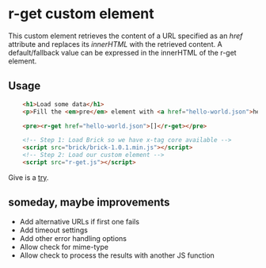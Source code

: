 

# r-get custom element

This custom element retrieves the content of a URL specified as an *href* attribute and replaces its *innerHTML* with the retrieved content. A default/fallback value can be expressed in the innerHTML of the r-get element.

## Usage

```HTML
    <h1>Load some data</h1>
    <p>Fill the <em>pre</em> element with <a href="hello-world.json">hello-world.json</a></h1>

    <pre><r-get href="hello-world.json">[]</r-get></pre>

    <!-- Step 1: Load Brick so we have x-tag core available -->
    <script src="brick/brick-1.0.1.min.js"></script>
    <!-- Step 2: Load our custom element -->
    <script src="r-get.js"></script>
```

Give is a [try](r-get-demo.html).

## someday, maybe improvements

+ Add alternative URLs if first one fails
+ Add timeout settings
+ Add other error handling options
+ Allow check for mime-type
+ Allow check to process the results with another JS function

